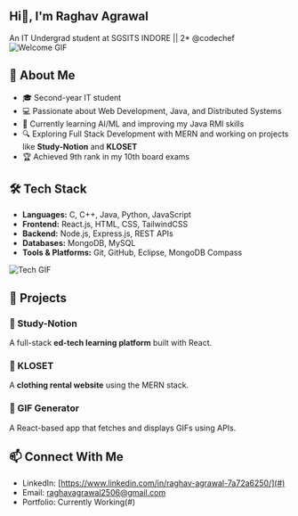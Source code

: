 ## Hi👋, I'm Raghav Agrawal
An IT Undergrad student at SGSITS INDORE || 2* @codechef 
![Welcome GIF](https://media.giphy.com/media/hvRJCLFzcasrR4ia7z/giphy.gif)

## 🚀 About Me

- 🎓 Second-year IT student
- 💻 Passionate about Web Development, Java, and Distributed Systems
- 🌱 Currently learning AI/ML and improving my Java RMI skills
- 🔍 Exploring Full Stack Development with MERN and working on projects like **Study-Notion** and **KLOSET**
- 🏆 Achieved 9th rank in my 10th board exams

## 🛠️ Tech Stack

- **Languages:** C, C++, Java, Python, JavaScript
- **Frontend:** React.js, HTML, CSS, TailwindCSS
- **Backend:** Node.js, Express.js, REST APIs
- **Databases:** MongoDB, MySQL
- **Tools & Platforms:** Git, GitHub, Eclipse, MongoDB Compass

![Tech GIF](https://media.giphy.com/media/SWoSkN6DxTszqIKEqv/giphy.gif)

## 📌 Projects

### 🔹 Study-Notion
A full-stack **ed-tech learning platform** built with React.

### 🔹 KLOSET
A **clothing rental website** using the MERN stack.

### 🔹 GIF Generator
A React-based app that fetches and displays GIFs using APIs.



## 📫 Connect With Me

- LinkedIn: [https://www.linkedin.com/in/raghav-agrawal-7a72a6250/](#)
- Email: [raghavagrawal2506@gmail.com](#)
- Portfolio: Currently Working(#)


<!--
**Raghav13995/Raghav13995** is a ✨ _special_ ✨ repository because its `README.md` (this file) appears on your GitHub profile.

Here are some ideas to get you started:

- 🔭 I’m currently working on ...
- 🌱 I’m currently learning ...
- 👯 I’m looking to collaborate on ...
- 🤔 I’m looking for help with ...
- 💬 Ask me about ...
- 📫 How to reach me: ...
- 😄 Pronouns: ...
- ⚡ Fun fact: ...
-->
